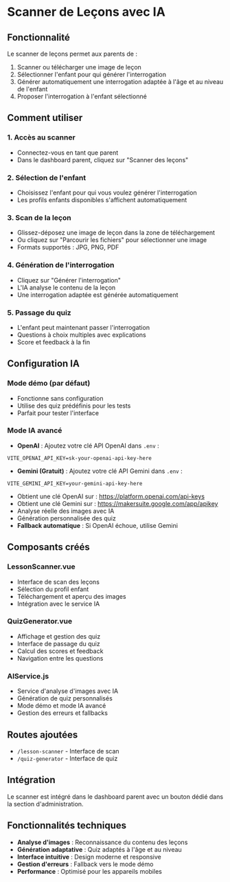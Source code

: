 # Scanner de Leçons avec IA 

## Fonctionnalité

Le scanner de leçons permet aux parents de :
1. Scanner ou télécharger une image de leçon
2. Sélectionner l'enfant pour qui générer l'interrogation
3. Générer automatiquement une interrogation adaptée à l'âge et au niveau de l'enfant
4. Proposer l'interrogation à l'enfant sélectionné

## Comment utiliser

### 1. Accès au scanner
- Connectez-vous en tant que parent
- Dans le dashboard parent, cliquez sur "Scanner des leçons"

### 2. Sélection de l'enfant
- Choisissez l'enfant pour qui vous voulez générer l'interrogation
- Les profils enfants disponibles s'affichent automatiquement

### 3. Scan de la leçon
- Glissez-déposez une image de leçon dans la zone de téléchargement
- Ou cliquez sur "Parcourir les fichiers" pour sélectionner une image
- Formats supportés : JPG, PNG, PDF

### 4. Génération de l'interrogation
- Cliquez sur "Générer l'interrogation"
- L'IA analyse le contenu de la leçon
- Une interrogation adaptée est générée automatiquement

### 5. Passage du quiz
- L'enfant peut maintenant passer l'interrogation
- Questions à choix multiples avec explications
- Score et feedback à la fin

## Configuration IA

### Mode démo (par défaut)
- Fonctionne sans configuration
- Utilise des quiz prédéfinis pour les tests
- Parfait pour tester l'interface

### Mode IA avancé
- **OpenAI** : Ajoutez votre clé API OpenAI dans `.env` :
```
VITE_OPENAI_API_KEY=sk-your-openai-api-key-here
```
- **Gemini (Gratuit)** : Ajoutez votre clé API Gemini dans `.env` :
```
VITE_GEMINI_API_KEY=your-gemini-api-key-here
```
- Obtient une clé OpenAI sur : https://platform.openai.com/api-keys
- Obtient une clé Gemini sur : https://makersuite.google.com/app/apikey
- Analyse réelle des images avec IA
- Génération personnalisée des quiz
- **Fallback automatique** : Si OpenAI échoue, utilise Gemini

## Composants créés

### LessonScanner.vue
- Interface de scan des leçons
- Sélection du profil enfant
- Téléchargement et aperçu des images
- Intégration avec le service IA

### QuizGenerator.vue
- Affichage et gestion des quiz
- Interface de passage du quiz
- Calcul des scores et feedback
- Navigation entre les questions

### AIService.js
- Service d'analyse d'images avec IA
- Génération de quiz personnalisés
- Mode démo et mode IA avancé
- Gestion des erreurs et fallbacks

## Routes ajoutées

- `/lesson-scanner` - Interface de scan
- `/quiz-generator` - Interface de quiz

## Intégration

Le scanner est intégré dans le dashboard parent avec un bouton dédié dans la section d'administration.

## Fonctionnalités techniques

- **Analyse d'images** : Reconnaissance du contenu des leçons
- **Génération adaptative** : Quiz adaptés à l'âge et au niveau
- **Interface intuitive** : Design moderne et responsive
- **Gestion d'erreurs** : Fallback vers le mode démo
- **Performance** : Optimisé pour les appareils mobiles
